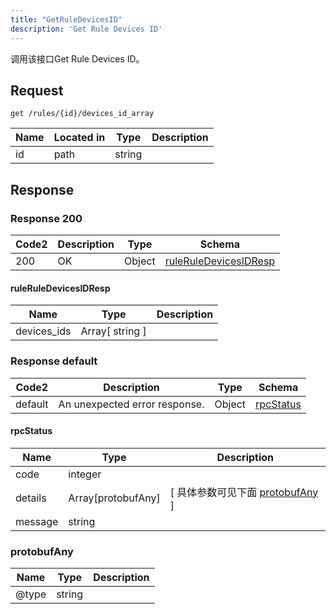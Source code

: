 ```yaml
---
title: "GetRuleDevicesID"
description: 'Get Rule Devices ID'
---
```

调用该接口Get Rule Devices ID。

## Request


```
get /rules/{id}/devices_id_array
```

| Name | Located in | Type | Description | 
| ---- | ---------- | ----------- | ----------- | 
| id | path | string |  |  

## Response

### Response  200 
| Code2 | Description | Type | Schema |
| ---- | ----------- | ------ | ------ |
| 200 | OK | Object | [ruleRuleDevicesIDResp](#ruleRuleDevicesIDResp) |

#### ruleRuleDevicesIDResp

| Name | Type | Description | 
| ---- | ---- | ----------- |        
| devices_ids | Array[ string ] |  |    



### Response  default 
| Code2 | Description | Type | Schema |
| ---- | ----------- | ------ | ------ |
| default | An unexpected error response. | Object | [rpcStatus](#rpcStatus) |

#### rpcStatus

| Name | Type | Description | 
| ---- | ---- | ----------- |     
| code | integer |  |          
| details | Array[protobufAny] |  [ 具体参数可见下面 [protobufAny](#protobufAny) ] |       
| message | string |  |   

### protobufAny
| Name | Type | Description | 
| ---- | ---- | ----------- |     
| @type | string |  |   



